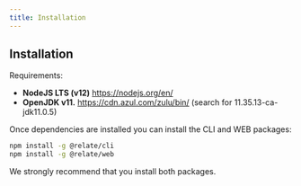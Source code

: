 ```yaml
---
title: Installation
---
```


## Installation

Requirements:

- **NodeJS LTS (v12)** https://nodejs.org/en/ 
- **OpenJDK v11.** https://cdn.azul.com/zulu/bin/ (search for 11.35.13-ca-jdk11.0.5)

Once dependencies are installed you can install the CLI and WEB packages:

```sh
npm install -g @relate/cli
npm install -g @relate/web
```

We strongly recommend that you install both packages.

